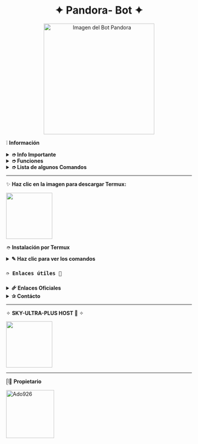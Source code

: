 <h1 align="center">✦ Pandora- Bot ✦</h1>
<p align="center"><img src="https://www.mediafire.com/view/tncn03mpus4ckrb/1660fdf38fcd2a9d1a87d8183c6bb19b%25282%2529.jpg/file" alt="Imagen del Bot Pandora" width="300px"></p>

❕️ **Información**

<details>
  <summary><b> ➮ Info Importante</b></summary>
  Este proyecto no está afiliado de ninguna manera con WhatsApp, Inc. WhatsApp es una marca registrada de WhatsApp LLC, y este bot es un desarrollo independiente que no tiene ninguna relación oficial con la compañía.
</details>

<details>
  <summary><b> ➮ Funciones</b></summary>
  
  Bot en desarrollo, si presenta alguna falla, reportar al creador para darle una solución óptima.
  
  ✦ *Funcionalidades Principales*:
  - [ ] Interacción con voz y texto  
  - [x] Bienvenida personalizada y mensajes de salida  
  - [x] Antidelete, antilink, antifake, etc.  
  - [x] SubBots (Jadibots multiusuario)  
  - [x] Juegos integrados (RPG, verdad o reto, adivinanzas)  
  - [x] Conversación estilo Chatbot (Simsimi, GPT, etc.)  
  - [x] Sistema de economía y tienda  
  - [x] Personalización de menú y perfil  
  - [x] Herramientas para grupos y admins  
  - [x] Convertidor de stickers (imagen/video/audio a sticker)  
  - [x] Descargas de YouTube, Spotify, TikTok y más  
  - [x] Comandos +18 (activables)  
  - [ ] Comandos con botones y listas interactivas  
</details>

<details>
  <summary><b> ➮ Lista de algunos Comandos</b></summary>

  ✦ *Información General*  
  - .ping  
  - .infobot  
  - .estado 

  ✦ *Descargas*  
  - .play (nombre)  
  - .ytmp3 (usa link)  
  - .ytmp4 (usa link)
  - .spotify  
  - .tiktok  
  - .pinterest  

  ✦ *Grupo*  
  - .welcome on/off  
  - .antilink on/off  
  - .kick @user  
  - .promote / .demote  
  - .linkgc  
  - .invocar  

  ✦ *Juegos y Diversión*  
  - .ppt (piedra papel o tijera)  
  - .verdad / .reto  
  - .mates  
  - .tictactoe  
  - .adivinanza  

  ✦ *Chatbot y AI*  
  - .simi on/off  
  - .ia (texto)  
  - .dalle (imagen IA)  

  ✦ *Economía y RPG*  
  - .reg  
  - .perfil  
  - .trabajar  
  - .tienda  
  - .comprar mascota  
  - .alimentar mascota  
  - .aventura  
  - .top  

  ✦ *Stickers y Multimedia*  
  - .sticker (de imagen/video/gif)  
  - .toimg (de sticker a imagen)  
  - .tomp3 (de video a audio)  
  - .robar (cambiar autor de sticker)  

  ✦ *Propietario*  
  - .reiniciar  
  - .actualizar  
  - .bcgc  
  - .addowner  

</details>

---

✨ **Haz clic en la imagen para descargar Termux:**

<a href="https://www.mediafire.com/file/llugt4zgj7g3n3u/com.termux_1020.apk/file">
  <img src="https://qu.ax/finc.jpg" height="125px">
</a>

➮ **Instalación por Termux**

<details> 
  
  <summary><b> ✎ Haz clic para ver los comandos </b></summary>

### **🌸 Instalación manual por termux :D**
> Nota: Copie y pegue los comandos en termux uno por uno.
```bash
termux-setup-storage
```

```bash
apt update && apt upgrade && pkg install -y git nodejs ffmpeg imagemagick yarn
```

```bash
git clone https://github.com/Ado926/MaiBot.git && cd MaiBot
```

```bash
yarn install
```

```bash
npm install
```

```bash
npm update
```

```bash
npm start
```

> Si aparece (Y/I/N/O/D/Z) [default=N] ? use la letra "y" + "ENTER" para continuar con la instalación

### **🌹 Activar en caso de detenerse en termux 🙈**

> Si después de instalar el bot en Termux se detiene (pantalla en blanco, pérdida de conexión a Internet, reinicio del dispositivo), sigue estos pasos:

❒ Abre Termux y navega al directorio del bot:
   
   ```bash
    cd MaiBot
   ```

❒ Inicia el bot nuevamente:
  
   ```bash
    npm start
   ```

### **Quieres Volverte owner del Bot? 🍀**

> Si después de instalar el bot en Termux y iniciar la session del bot (deseas poner tu número es la lista de owner pon este comando:

   ```bash
    cd MaiBot && nano settings.js
   ```

</details>

### **`➮ Enlaces útiles 💚`**

<details>
 <summary><b> 🜸 Enlaces Oficiales </b></summary>

 * Canal Oficial  [`Clickea 🤘`](https://whatsapp.com/channel/0029Vb5UfTC4CrfeKSamhp1f)
* Grupo Oficial [`Click Aqui 👻`](https://chat.whatsapp.com/GBcSWbfm3JO1HhmbdbnrsH)
* Comunidad Oficial [`Click aca 🐻‍❄️`](https://chat.whatsapp.com/KqkJwla1aq1LgaPiuFFtEY)
</details>

<details>
<summary><b> ✰ Contácto</b></summary>

* WhatsApp: [`Aquí`](https:/Wa.me/50493732693)

</details>

---

✧ **SKY-ULTRA-PLUS HOST 🌺** ✧

<a href="https://dash.skyultraplus.com/home">
<img src="https://qu.ax/zFzXF.png" height="125px">
</a>

---

ᥫ💚 **Propietario**

<a href="https://github.com/GrimCaptain97">
<img src="https://github.com/GrimCaptain97.png" width="130" height="130" alt="Ado926"/>
</a>
  
